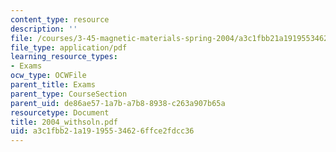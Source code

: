```yaml
---
content_type: resource
description: ''
file: /courses/3-45-magnetic-materials-spring-2004/a3c1fbb21a19195534626ffce2fdcc36_2004_withsoln.pdf
file_type: application/pdf
learning_resource_types:
- Exams
ocw_type: OCWFile
parent_title: Exams
parent_type: CourseSection
parent_uid: de86ae57-1a7b-a7b8-8938-c263a907b65a
resourcetype: Document
title: 2004_withsoln.pdf
uid: a3c1fbb2-1a19-1955-3462-6ffce2fdcc36
---
```

